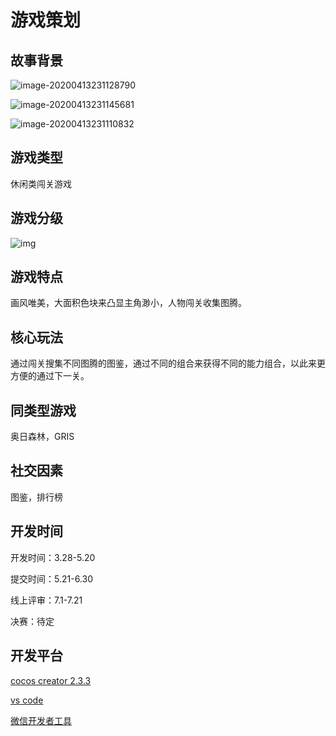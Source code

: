 # 游戏策划

## 故事背景

![image-20200413231128790](C:\Users\Maple\AppData\Roaming\Typora\typora-user-images\image-20200413231128790.png)

![image-20200413231145681](C:\Users\Maple\AppData\Roaming\Typora\typora-user-images\image-20200413231145681.png)

![image-20200413231110832](C:\Users\Maple\AppData\Roaming\Typora\typora-user-images\image-20200413231110832.png)

## 游戏类型

休闲类闯关游戏

## 游戏分级

![img](https://bkimg.cdn.bcebos.com/pic/63d0f703918fa0ec56a49e38249759ee3d6ddba0?x-bce-process=image/resize,m_lfit,w_220,h_220,limit_1)

## 游戏特点

画风唯美，大面积色块来凸显主角渺小，人物闯关收集图腾。

## 核心玩法

通过闯关搜集不同图腾的图鉴，通过不同的组合来获得不同的能力组合，以此来更方便的通过下一关。

## 同类型游戏

奥日森林，GRIS

## 社交因素

图鉴，排行榜

## 开发时间

开发时间：3.28-5.20

提交时间：5.21-6.30

线上评审：7.1-7.21

决赛：待定

## 开发平台

[cocos creator 2.3.3](https://www.cocos.com/creator)

[vs code](https://code.visualstudio.com/)

[微信开发者工具](https://developers.weixin.qq.com/miniprogram/dev/devtools/stable.html)

